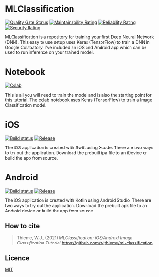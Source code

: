 # MLClassification
[![Quality Gate Status](https://sonarcloud.io/api/project_badges/measure?project=wjthieme_ml-classification&metric=alert_status)](https://sonarcloud.io/dashboard?id=wjthieme_ml-classification)
[![Maintainability Rating](https://sonarcloud.io/api/project_badges/measure?project=wjthieme_ml-classification&metric=sqale_rating)](https://sonarcloud.io/dashboard?id=wjthieme_ml-classification)
[![Reliability Rating](https://sonarcloud.io/api/project_badges/measure?project=wjthieme_ml-classification&metric=reliability_rating)](https://sonarcloud.io/dashboard?id=wjthieme_ml-classification)
[![Security Rating](https://sonarcloud.io/api/project_badges/measure?project=wjthieme_ml-classification&metric=security_rating)](https://sonarcloud.io/dashboard?id=wjthieme_ml-classification)

MLClassification is a repository for training your first Deep Neural Network (DNN). This easy to use setup uses Keras (TensorFlow) to train a DNN in Google Colabatory. I've included an iOS and Android app which can be used to run inference on your trained model.

# Notebook
[![Colab](https://img.shields.io/badge/release-colab-blue)](https://colab.research.google.com/github/wjthieme/ml-classification/blob/main/Notebook.ipynb)

This is all you will need to train the model and is also the starting point for this tutorial. The colab notebook uses Keras (TensorFlow) to train a Image Classification model.

# iOS
[![Build status](https://build.appcenter.ms/v0.1/apps/0637c714-cec7-48bb-8478-95b17cd97aa3/branches/main/badge?style=flat)](https://appcenter.ms/users/will.thieme/apps/mlclassification-ios/build/branches)
[![Release](https://img.shields.io/badge/dynamic/json?color=blue&label=release&prefix=v&query=%24%5B%27short_version%27%5D&url=https%3A%2F%2Fapi.appcenter.ms%2Fv0.1%2Fpublic%2Fsdk%2Fapps%2Fd6e99039-e8ed-4558-9a9c-f18d5f1f2fe1%2Fdistribution_groups%2Fd4019b66-8c22-4002-903b-675d88878616%2Freleases%2Flatest)](https://install.appcenter.ms/users/will.thieme/apps/mlclassification-android/distribution_groups/public)

The iOS application is created with Swift using Xcode. There are two ways to try out the application. Download the prebuilt ipa file to an iDevice or build the app from source.

# Android
[![Build status](https://build.appcenter.ms/v0.1/apps/5d1f7553-d974-429c-afc3-68c1b352e4c4/branches/main/badge?style=flat)](https://appcenter.ms/users/will.thieme/apps/mlclassification-android/build/branches)
[![Release](https://img.shields.io/badge/dynamic/json?color=blue&label=release&prefix=v&query=%24%5B%27short_version%27%5D&url=https%3A%2F%2Fapi.appcenter.ms%2Fv0.1%2Fpublic%2Fsdk%2Fapps%2Fc910f076-abd7-45b6-bfb6-86b4f0cbdd65%2Fdistribution_groups%2F81d2acdd-b766-4243-bb84-f9d342536394%2Freleases%2Flatest)](https://install.appcenter.ms/users/will.thieme/apps/mlclassification-android/distribution_groups/public)

The iOS application is created with Kotlin using Android Studio. There are two ways to try out the application. Download the prebuilt apk file to an Android device or build the app from source.

## How to cite
> Thieme, W.J., (2021) *MLClassification: iOS/Android Image Classification Tutorial* https://github.com/wjthieme/ml-classification

## Licence

[MIT](https://github.com/wjthieme/ml-classification/blob/main/LICENSE)

